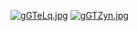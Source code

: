 [![gGTeLq.jpg](https://z3.ax1x.com/2021/05/08/gGTeLq.jpg)](https://imgtu.com/i/gGTeLq)
[![gGTZyn.jpg](https://z3.ax1x.com/2021/05/08/gGTZyn.jpg)](https://imgtu.com/i/gGTZyn)